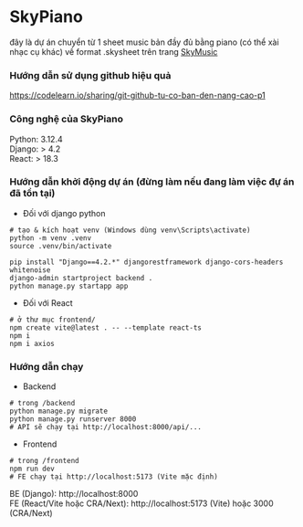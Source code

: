 # SkyPiano 
đây là dự án chuyển từ 1 sheet music bản đầy đủ bằng piano (có thể xài nhạc cụ khác) về format .skysheet trên trang [SkyMusic](https://sky-music.specy.app/) 

### Hướng dẫn sử dụng github hiệu quả
https://codelearn.io/sharing/git-github-tu-co-ban-den-nang-cao-p1




### Công nghệ của SkyPiano
Python: 3.12.4 \
Django: > 4.2 \
React: > 18.3 


### Hướng dẫn khởi động dự án (đừng làm nếu đang làm việc đự án đã tồn tại)
- Đối với django python
```
# tạo & kích hoạt venv (Windows dùng venv\Scripts\activate)
python -m venv .venv
source .venv/bin/activate

pip install "Django==4.2.*" djangorestframework django-cors-headers whitenoise
django-admin startproject backend .
python manage.py startapp app
```

- Đối với React
```
# ở thư mục frontend/
npm create vite@latest . -- --template react-ts
npm i
npm i axios
```

### Hướng dẫn chạy
- Backend
```
# trong /backend
python manage.py migrate
python manage.py runserver 8000
# API sẽ chạy tại http://localhost:8000/api/...
```
- Frontend
```
# trong /frontend
npm run dev
# FE chạy tại http://localhost:5173 (Vite mặc định)
```

BE (Django): http://localhost:8000 \
FE (React/Vite hoặc CRA/Next): http://localhost:5173 (Vite) hoặc 3000 (CRA/Next)

